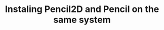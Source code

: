 ---
title: 'Instaling Pencil2D and Pencil on the same system'
redirect_to:
  - 'https://discuss.pencil2d.org/t/instaling-pencil2d-and-pencil-on-the-same-system/840'
---